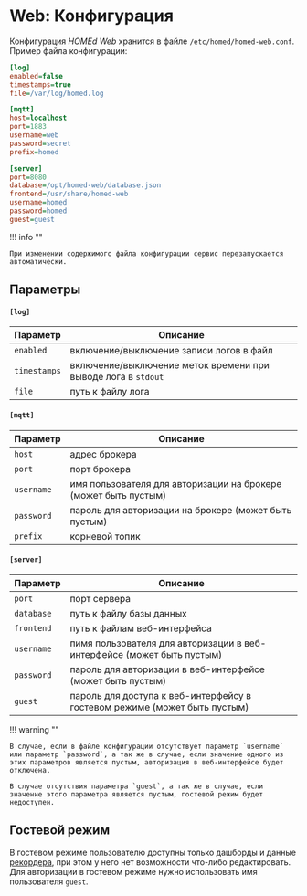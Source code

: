 # Web: Конфигурация

Конфигурация _HOMEd Web_ хранится в файле `/etc/homed/homed-web.conf`. Пример файла конфигурации:

```ini
[log]
enabled=false
timestamps=true
file=/var/log/homed.log

[mqtt]
host=localhost
port=1883
username=web
password=secret
prefix=homed

[server]
port=8080
database=/opt/homed-web/database.json
frontend=/usr/share/homed-web
username=homed
password=homed
guest=guest
```

!!! info ""

    При изменении содержимого файла конфигурации сервис перезапускается автоматически.

## Параметры

#### `[log]`

| Параметр | Описание |
|----------|----------|
| `enabled`    | включение/выключение записи логов в файл |
| `timestamps` | включение/выключение меток времени при выводе лога в `stdout` |
| `file`       | путь к файлу лога |

#### `[mqtt]`

| Параметр | Описание |
|----------|----------|
| `host`     | адрес брокера |
| `port`     | порт брокера |
| `username` | имя пользователя для авторизации на брокере (может быть пустым) |
| `password` | пароль для авторизации на брокере (может быть пустым) |
| `prefix`   | корневой топик |

#### `[server]`

| Параметр | Описание |
|----------|----------|
| `port`     | порт сервера |
| `database` | путь к файлу базы данных |
| `frontend` | путь к файлам веб-интерфейса |
| `username` | пимя пользователя для авторизации в веб-интерфейсе (может быть пустым) |
| `password` | пароль для авторизации в веб-интерфейсе (может быть пустым) |
| `guest`    | пароль для доступа к веб-интерфейсу в гостевом режиме (может быть пустым) |

!!! warning ""

    В случае, если в файле конфигурации отсутствует параметр `username` или параметр `password`, а так же в случае, если значение одного из этих параметров является пустым, авторизация в веб-интерфейсе будет отключена.

    В случае отсутствия параметра `guest`, а так же в случае, если значение этого параметра является пустым, гостевой режим будет недоступен.

## Гостевой режим
В гостевом режиме пользователю доступны только дашборды и данные [рекордера](/recorder/), при этом у него нет возможности что-либо редактировать. Для авторизации в гостевом режиме нужно использовать имя пользователя `guest`.
